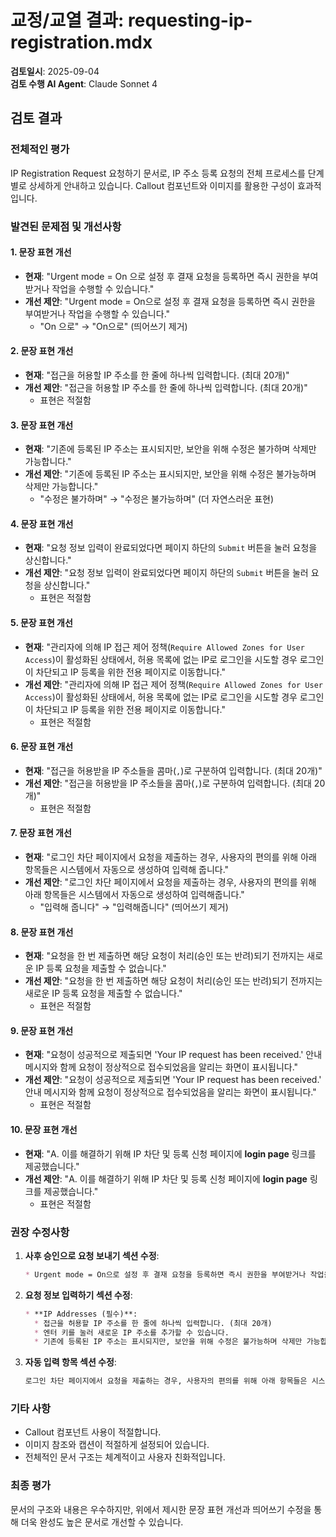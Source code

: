 # 교정/교열 결과: requesting-ip-registration.mdx

**검토일시**: 2025-09-04  
**검토 수행 AI Agent**: Claude Sonnet 4

## 검토 결과

### 전체적인 평가
IP Registration Request 요청하기 문서로, IP 주소 등록 요청의 전체 프로세스를 단계별로 상세하게 안내하고 있습니다. Callout 컴포넌트와 이미지를 활용한 구성이 효과적입니다.

### 발견된 문제점 및 개선사항

#### 1. 문장 표현 개선
- **현재**: "Urgent mode = On 으로 설정 후 결재 요청을 등록하면 즉시 권한을 부여받거나 작업을 수행할 수 있습니다."
- **개선 제안**: "Urgent mode = On으로 설정 후 결재 요청을 등록하면 즉시 권한을 부여받거나 작업을 수행할 수 있습니다."
  - "On 으로" → "On으로" (띄어쓰기 제거)

#### 2. 문장 표현 개선
- **현재**: "접근을 허용할 IP 주소를 한 줄에 하나씩 입력합니다. (최대 20개)"
- **개선 제안**: "접근을 허용할 IP 주소를 한 줄에 하나씩 입력합니다. (최대 20개)"
  - 표현은 적절함

#### 3. 문장 표현 개선
- **현재**: "기존에 등록된 IP 주소는 표시되지만, 보안을 위해 수정은 불가하며 삭제만 가능합니다."
- **개선 제안**: "기존에 등록된 IP 주소는 표시되지만, 보안을 위해 수정은 불가능하며 삭제만 가능합니다."
  - "수정은 불가하며" → "수정은 불가능하며" (더 자연스러운 표현)

#### 4. 문장 표현 개선
- **현재**: "요청 정보 입력이 완료되었다면 페이지 하단의 `Submit` 버튼을 눌러 요청을 상신합니다."
- **개선 제안**: "요청 정보 입력이 완료되었다면 페이지 하단의 `Submit` 버튼을 눌러 요청을 상신합니다."
  - 표현은 적절함

#### 5. 문장 표현 개선
- **현재**: "관리자에 의해 IP 접근 제어 정책(`Require Allowed Zones for User Access`)이 활성화된 상태에서, 허용 목록에 없는 IP로 로그인을 시도할 경우 로그인이 차단되고 IP 등록을 위한 전용 페이지로 이동합니다."
- **개선 제안**: "관리자에 의해 IP 접근 제어 정책(`Require Allowed Zones for User Access`)이 활성화된 상태에서, 허용 목록에 없는 IP로 로그인을 시도할 경우 로그인이 차단되고 IP 등록을 위한 전용 페이지로 이동합니다."
  - 표현은 적절함

#### 6. 문장 표현 개선
- **현재**: "접근을 허용받을 IP 주소들을 콤마(`,`)로 구분하여 입력합니다. (최대 20개)"
- **개선 제안**: "접근을 허용받을 IP 주소들을 콤마(`,`)로 구분하여 입력합니다. (최대 20개)"
  - 표현은 적절함

#### 7. 문장 표현 개선
- **현재**: "로그인 차단 페이지에서 요청을 제출하는 경우, 사용자의 편의를 위해 아래 항목들은 시스템에서 자동으로 생성하여 입력해 줍니다."
- **개선 제안**: "로그인 차단 페이지에서 요청을 제출하는 경우, 사용자의 편의를 위해 아래 항목들은 시스템에서 자동으로 생성하여 입력해줍니다."
  - "입력해 줍니다" → "입력해줍니다" (띄어쓰기 제거)

#### 8. 문장 표현 개선
- **현재**: "요청을 한 번 제출하면 해당 요청이 처리(승인 또는 반려)되기 전까지는 새로운 IP 등록 요청을 제출할 수 없습니다."
- **개선 제안**: "요청을 한 번 제출하면 해당 요청이 처리(승인 또는 반려)되기 전까지는 새로운 IP 등록 요청을 제출할 수 없습니다."
  - 표현은 적절함

#### 9. 문장 표현 개선
- **현재**: "요청이 성공적으로 제출되면 'Your IP request has been received.' 안내 메시지와 함께 요청이 정상적으로 접수되었음을 알리는 화면이 표시됩니다."
- **개선 제안**: "요청이 성공적으로 제출되면 'Your IP request has been received.' 안내 메시지와 함께 요청이 정상적으로 접수되었음을 알리는 화면이 표시됩니다."
  - 표현은 적절함

#### 10. 문장 표현 개선
- **현재**: "A. 이를 해결하기 위해 IP 차단 및 등록 신청 페이지에 **login page** 링크를 제공했습니다."
- **개선 제안**: "A. 이를 해결하기 위해 IP 차단 및 등록 신청 페이지에 **login page** 링크를 제공했습니다."
  - 표현은 적절함

### 권장 수정사항

1. **사후 승인으로 요청 보내기 섹션 수정**:
   ```markdown
   * Urgent mode = On으로 설정 후 결재 요청을 등록하면 즉시 권한을 부여받거나 작업을 수행할 수 있습니다.
   ```

2. **요청 정보 입력하기 섹션 수정**:
   ```markdown
   * **IP Addresses (필수)**:
     * 접근을 허용할 IP 주소를 한 줄에 하나씩 입력합니다. (최대 20개)
     * 엔터 키를 눌러 새로운 IP 주소를 추가할 수 있습니다.
     * 기존에 등록된 IP 주소는 표시되지만, 보안을 위해 수정은 불가능하며 삭제만 가능합니다.
   ```

3. **자동 입력 항목 섹션 수정**:
   ```markdown
   로그인 차단 페이지에서 요청을 제출하는 경우, 사용자의 편의를 위해 아래 항목들은 시스템에서 자동으로 생성하여 입력해줍니다.
   ```

### 기타 사항
- Callout 컴포넌트 사용이 적절합니다.
- 이미지 참조와 캡션이 적절하게 설정되어 있습니다.
- 전체적인 문서 구조는 체계적이고 사용자 친화적입니다.

### 최종 평가
문서의 구조와 내용은 우수하지만, 위에서 제시한 문장 표현 개선과 띄어쓰기 수정을 통해 더욱 완성도 높은 문서로 개선할 수 있습니다.
